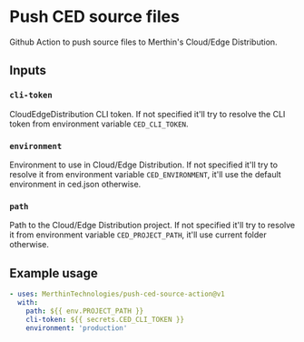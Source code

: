 # Push CED source files

Github Action to push source files to Merthin's Cloud/Edge Distribution.

## Inputs

### `cli-token`

CloudEdgeDistribution CLI token. If not specified it'll try to resolve the CLI token from environment variable `CED_CLI_TOKEN`.

### `environment`

Environment to use in Cloud/Edge Distribution. If not specified it'll try to resolve it from environment variable `CED_ENVIRONMENT`, it'll use the default environment in ced.json otherwise.

### `path`

Path to the Cloud/Edge Distribution project. If not specified it'll try to resolve it from environment variable `CED_PROJECT_PATH`, it'll use current folder otherwise.

## Example usage

```yaml
- uses: MerthinTechnologies/push-ced-source-action@v1
  with:
    path: ${{ env.PROJECT_PATH }}
    cli-token: ${{ secrets.CED_CLI_TOKEN }}
    environment: 'production'
```

